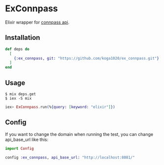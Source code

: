 # ExConnpass

Elixir wrapper for [connpass api](https://connpass.com/about/api/).

## Installation

```elixir
def deps do
  [
    {:ex_connpass, git: "https://github.com/koga1020/ex_connpass.git"}
  ]
end
```

## Usage

```console
$ mix deps.get
$ iex -S mix
```

```elixir
iex> ExConnpass.run(%{query: [keyword: "elixir"]})
```

## Config

If you want to change the domain when running the test, you can change api_base_url like this:

```elixir
import Config

config :ex_connpass, api_base_url: "http://localhost:8081/"
```
